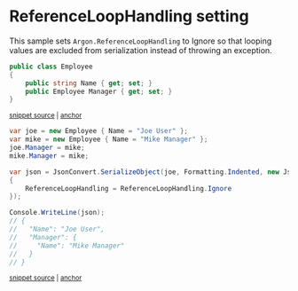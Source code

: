 # ReferenceLoopHandling setting

This sample sets `Argon.ReferenceLoopHandling` to Ignore so that looping values are excluded from serialization instead of throwing an exception.

<!-- snippet: ReferenceLoopHandlingIgnoreTypes -->
<a id='snippet-referenceloophandlingignoretypes'></a>
```cs
public class Employee
{
    public string Name { get; set; }
    public Employee Manager { get; set; }
}
```
<sup><a href='/src/Tests/Documentation/Samples/Serializer/ReferenceLoopHandlingIgnore.cs#L30-L36' title='Snippet source file'>snippet source</a> | <a href='#snippet-referenceloophandlingignoretypes' title='Start of snippet'>anchor</a></sup>
<!-- endSnippet -->

<!-- snippet: ReferenceLoopHandlingIgnoreUsage -->
<a id='snippet-referenceloophandlingignoreusage'></a>
```cs
var joe = new Employee { Name = "Joe User" };
var mike = new Employee { Name = "Mike Manager" };
joe.Manager = mike;
mike.Manager = mike;

var json = JsonConvert.SerializeObject(joe, Formatting.Indented, new JsonSerializerSettings
{
    ReferenceLoopHandling = ReferenceLoopHandling.Ignore
});

Console.WriteLine(json);
// {
//   "Name": "Joe User",
//   "Manager": {
//     "Name": "Mike Manager"
//   }
// }
```
<sup><a href='/src/Tests/Documentation/Samples/Serializer/ReferenceLoopHandlingIgnore.cs#L41-L59' title='Snippet source file'>snippet source</a> | <a href='#snippet-referenceloophandlingignoreusage' title='Start of snippet'>anchor</a></sup>
<!-- endSnippet -->
